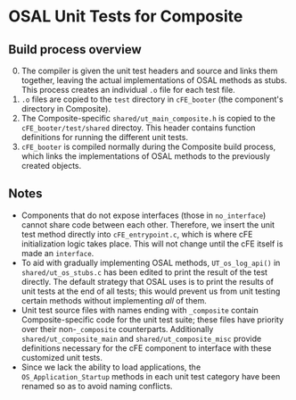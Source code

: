 # OSAL Unit Tests for Composite
## Build process overview
0. The compiler is given the unit test headers and source and links them together, leaving the actual implementations of OSAL methods as stubs. This process creates an individual `.o` file for each test file.
0. `.o` files are copied to the `test` directory in `cFE_booter` (the component's directory in Composite).
0. The Composite-specific `shared/ut_main_composite.h` is copied to the `cFE_booter/test/shared` directoy. This header contains function definitions for running the different unit tests.
0. `cFE_booter` is compiled normally during the Composite build process, which links the implementations of OSAL methods to the previously created objects.

## Notes
* Components that do not expose interfaces (those in `no_interface`) cannot share code between each other. Therefore, we insert the unit test method directly into `cFE_entrypoint.c`, which is where cFE initialization logic takes place. This will not change until the cFE itself is made an `interface`.
* To aid with gradually implementing OSAL methods, `UT_os_log_api()` in `shared/ut_os_stubs.c` has been edited to print the result of the test directly. The default strategy that OSAL uses is to print the results of unit tests at the end of all tests; this would prevent us from unit testing certain methods without implementing *all* of them.
* Unit test source files with names ending with `_composite` contain Composite-specific code for the unit test suite; these files have priority over their non-`_composite` counterparts. Additionally `shared/ut_composite_main` and `shared/ut_composite_misc` provide definitions necessary for the cFE component to interface with these customized unit tests.
* Since we lack the ability to load applications, the `OS_Application_Startup` methods in each unit test category have been renamed so as to avoid naming conflicts.
